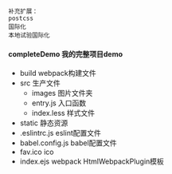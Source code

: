 ```
补充扩展：
postcss
国际化
本地试验国际化
```
#### completeDemo 我的完整项目demo
- build webpack构建文件
- src 生产文件
  - images 图片文件夹
  - entry.js 入口函数
  - index.less 样式文件
- static 静态资源
- .eslintrc.js eslint配置文件
- babel.config.js babel配置文件
- fav.ico ico
- index.ejs webpack HtmlWebpackPlugin模板